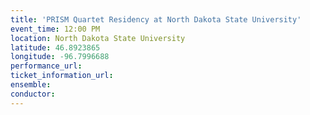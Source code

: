 ```yaml
---
title: 'PRISM Quartet Residency at North Dakota State University'
event_time: 12:00 PM
location: North Dakota State University
latitude: 46.8923865
longitude: -96.7996688
performance_url: 
ticket_information_url: 
ensemble: 
conductor: 
---
```

